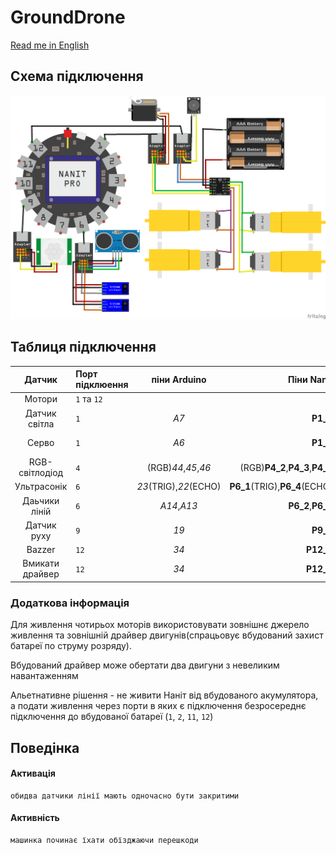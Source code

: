 # GroundDrone

[Read me in English](README.md)

Схема підключення
-------------------------

![Базова схема підключення](circuit1.png)

Таблиця підключення
--------------------------------------------------------------------------------------
|Датчик        |Порт підклюення|піни Arduino   |Піни **Nanit**     |Примітка         |
|:----:        |:--------------|:-------------:|------------------:|-                |
|Мотори        |`1` та `12`    |               |                   |                 |
|Датчик світла |`1`            |_A7_           |__P1_1__           |Аналоговий сигнал|
|Серво         |`1`            |_A6_           |__P1_2__           |Цифровий вихід   |
|RGB-світлодіод|`4`            |(RGB)_44_,_45_,_46_|(RGB)__P4_2__,__P4_3__,__P4_4__|ШИМ|
|Ультрасонік   |`6`            |_23_(TRIG),_22_(ECHO)|__P6_1__(TRIG),__P6_4__(ECHO)| |
|Даьчики ліній |`6`            |_A14_,_A13_    |__P6_2__,__P6_3__  |                 |
|Датчик руху   |`9`            |_19_           |__P9_3__           |Переривання      |
|Bazzer        |`12`            |_34_           |__P12_2__           |                 |
|Вмикати драйвер|`12`          |_34_           |__P12_2__          |                 |

### Додаткова інформація
Для живлення чотирьох моторів використовувати зовнішнє джерело живлення та зовнішній драйвер двигунів(спрацьовує вбудований захист батареї по струму розряду). 

Вбудований драйвер може обертати два двигуни з невеликим навантаженням

Альетнативне рішення - не живити Наніт від вбудованого акумулятора, а подати живлення через порти в яких є підключення безросереднє підключення до вбудованої батареї (`1`, `2`, `11`, `12`)

Поведінка
---------

#### Активація

    обидва датчики лінії мають одночасно бути закритими

#### Активність

    машинка починає їхати обїзджаючи перешкоди
